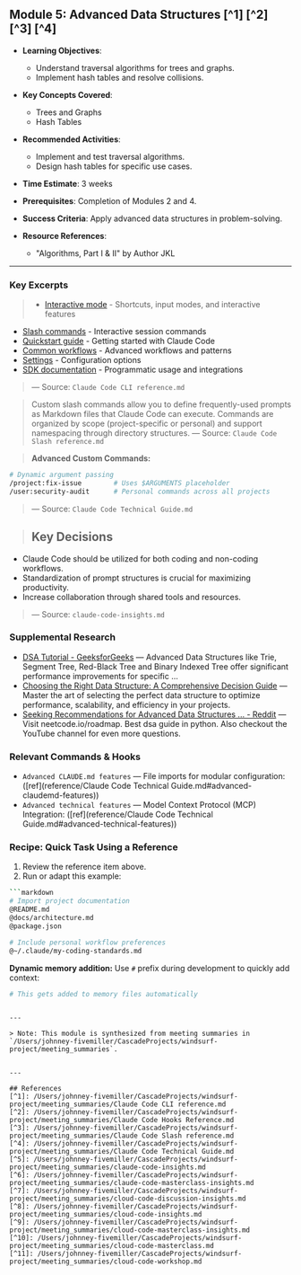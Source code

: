 ## Module 5: Advanced Data Structures [^1] [^2] [^3] [^4]

- **Learning Objectives**: 
  - Understand traversal algorithms for trees and graphs.
  - Implement hash tables and resolve collisions.

- **Key Concepts Covered**:
  - Trees and Graphs
  - Hash Tables

- **Recommended Activities**:
  - Implement and test traversal algorithms.
  - Design hash tables for specific use cases.

- **Time Estimate**: 3 weeks

- **Prerequisites**: Completion of Modules 2 and 4.

- **Success Criteria**: Apply advanced data structures in problem-solving.

- **Resource References**: 
  - "Algorithms, Part I & II" by Author JKL

---

### Key Excerpts

> * [Interactive mode](/en/docs/claude-code/interactive-mode) - Shortcuts, input modes, and interactive features
* [Slash commands](/en/docs/claude-code/slash-commands) - Interactive session commands
* [Quickstart guide](/en/docs/claude-code/quickstart) - Getting started with Claude Code
* [Common workflows](/en/docs/claude-code/common-workflows) - Advanced workflows and patterns
* [Settings](/en/docs/claude-code/settings) - Configuration options
* [SDK documentation](/en/docs/claude-code/sdk) - Programmatic usage and integrations
> — Source: `Claude Code CLI reference.md`

> Custom slash commands allow you to define frequently-used prompts as Markdown files that Claude Code can execute. Commands are organized by scope (project-specific or personal) and support namespacing through directory structures.
> — Source: `Claude Code Slash reference.md`

> **Advanced Custom Commands:**
```bash
# Dynamic argument passing
/project:fix-issue        # Uses $ARGUMENTS placeholder
/user:security-audit      # Personal commands across all projects
```
> — Source: `Claude Code Technical Guide.md`

> ## Key Decisions
- Claude Code should be utilized for both coding and non-coding workflows.
- Standardization of prompt structures is crucial for maximizing productivity.
- Increase collaboration through shared tools and resources.
> — Source: `claude-code-insights.md`


### Supplemental Research

- [DSA Tutorial - GeeksforGeeks](https://www.geeksforgeeks.org/dsa/dsa-tutorial-learn-data-structures-and-algorithms/) — Advanced Data Structures like Trie, Segment Tree, Red-Black Tree and Binary Indexed Tree offer significant performance improvements for specific ...
- [Choosing the Right Data Structure: A Comprehensive Decision Guide](https://www.designgurus.io/blog/choosing-the-right-data-structure-a-comprehensive-decision-guide) — Master the art of selecting the perfect data structure to optimize performance, scalability, and efficiency in your projects.
- [Seeking Recommendations for Advanced Data Structures ... - Reddit](https://www.reddit.com/r/leetcode/comments/1bmegy4/seeking_recommendations_for_advanced_data/) — Visit neetcode.io/roadmap. Best dsa guide in python. Also checkout the YouTube channel for even more questions.

### Relevant Commands & Hooks

- `Advanced CLAUDE.md features` — File imports for modular configuration: ([ref](reference/Claude Code Technical Guide.md#advanced-claudemd-features))
- `Advanced technical features` — Model Context Protocol (MCP) Integration: ([ref](reference/Claude Code Technical Guide.md#advanced-technical-features))

### Recipe: Quick Task Using a Reference
1. Review the reference item above.
2. Run or adapt this example:

```bash
```markdown
# Import project documentation
@README.md
@docs/architecture.md
@package.json

# Include personal workflow preferences
@~/.claude/my-coding-standards.md
```

**Dynamic memory addition:**
Use `#` prefix during development to quickly add context:
```bash
# This gets added to memory files automatically
```
```

---

> Note: This module is synthesized from meeting summaries in `/Users/johnney-fivemiller/CascadeProjects/windsurf-project/meeting_summaries`.


---

## References
[^1]: /Users/johnney-fivemiller/CascadeProjects/windsurf-project/meeting_summaries/Claude Code CLI reference.md
[^2]: /Users/johnney-fivemiller/CascadeProjects/windsurf-project/meeting_summaries/Claude Code Hooks Reference.md
[^3]: /Users/johnney-fivemiller/CascadeProjects/windsurf-project/meeting_summaries/Claude Code Slash reference.md
[^4]: /Users/johnney-fivemiller/CascadeProjects/windsurf-project/meeting_summaries/Claude Code Technical Guide.md
[^5]: /Users/johnney-fivemiller/CascadeProjects/windsurf-project/meeting_summaries/claude-code-insights.md
[^6]: /Users/johnney-fivemiller/CascadeProjects/windsurf-project/meeting_summaries/claude-code-masterclass-insights.md
[^7]: /Users/johnney-fivemiller/CascadeProjects/windsurf-project/meeting_summaries/cloud-code-discussion-insights.md
[^8]: /Users/johnney-fivemiller/CascadeProjects/windsurf-project/meeting_summaries/cloud-code-insights.md
[^9]: /Users/johnney-fivemiller/CascadeProjects/windsurf-project/meeting_summaries/cloud-code-masterclass-insights.md
[^10]: /Users/johnney-fivemiller/CascadeProjects/windsurf-project/meeting_summaries/cloud-code-masterclass.md
[^11]: /Users/johnney-fivemiller/CascadeProjects/windsurf-project/meeting_summaries/cloud-code-workshop.md
